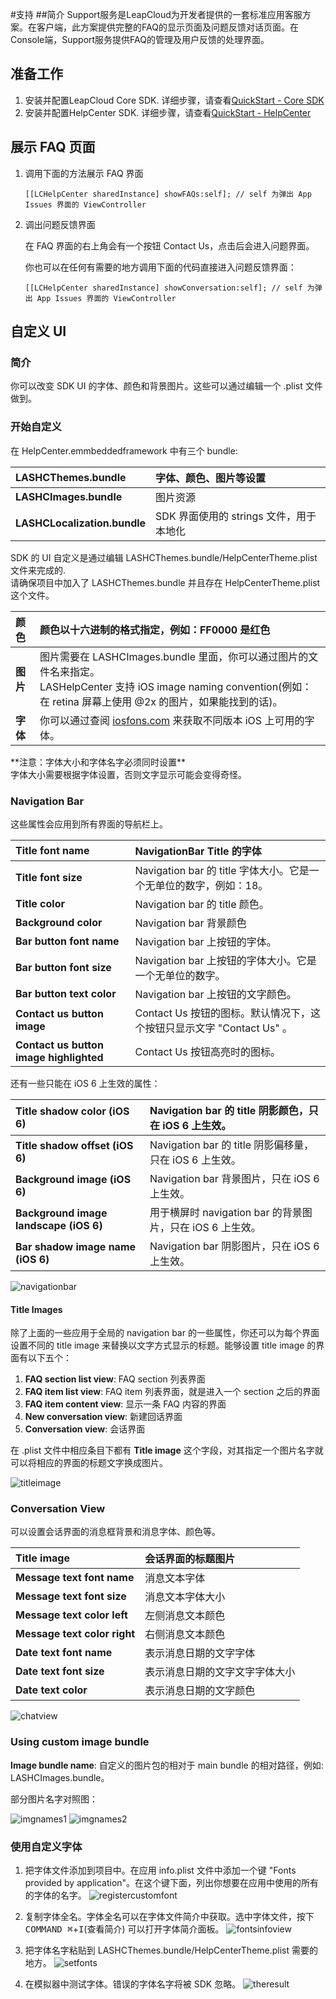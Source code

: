 
#支持
##简介
Support服务是LeapCloud为开发者提供的一套标准应用客服方案。在客户端，此方案提供完整的FAQ的显示页面及问题反馈对话页面。在Console端，Support服务提供FAQ的管理及用户反馈的处理界面。

## 准备工作

1. 安装并配置LeapCloud Core SDK. 详细步骤，请查看[QuickStart - Core SDK](LC_DOCS_LINK_PLACEHOLDER_SDK_QUICKSTART_IOS)
2. 安装并配置HelpCenter SDK. 详细步骤，请查看[QuickStart - HelpCenter](LC_DOCS_LINK_PLACEHOLDER_SDK_QUICKSTART_IOS)

## 展示 FAQ 页面

1. 调用下面的方法展示 FAQ 界面
	
	```
	[[LCHelpCenter sharedInstance] showFAQs:self]; // self 为弹出 App Issues 界面的 ViewController
	```

2. 调出问题反馈界面

	在 FAQ 界面的右上角会有一个按钮 Contact Us，点击后会进入问题界面。
	
	你也可以在任何有需要的地方调用下面的代码直接进入问题反馈界面：

	```
	[[LCHelpCenter sharedInstance] showConversation:self]; // self 为弹出 App Issues 界面的 ViewController
	```

## 自定义 UI

### 简介

你可以改变 SDK UI 的字体、颜色和背景图片。这些可以通过编辑一个 .plist 文件做到。

### 开始自定义

在 HelpCenter.emmbeddedframework 中有三个 bundle: 

**LASHCThemes.bundle**        | 字体、颜色、图片等设置
:-----------------------------|:----------------------------------
**LASHCImages.bundle**        | 图片资源
**LASHCLocalization.bundle**  | SDK 界面使用的 strings 文件，用于本地化

SDK 的 UI 自定义是通过编辑 LASHCThemes.bundle/HelpCenterTheme.plist 文件来完成的. <br>
请确保项目中加入了 LASHCThemes.bundle 并且存在 HelpCenterTheme.plist 这个文件。<br>

**颜色** | 颜色以十六进制的格式指定，例如：FF0000 是红色
:--------|:----------
**图片** | 图片需要在 LASHCImages.bundle 里面，你可以通过图片的文件名来指定。<br> LASHelpCenter 支持 iOS image naming convention(例如：在 retina 屏幕上使用 @2x 的图片，如果能找到的话)。
**字体** | 你可以通过查阅 [iosfons.com](http://iosfonts.com/) 来获取不同版本 iOS 上可用的字体。

[using custom fonts]: #using_custom_fonts

<aside class="notice">
    <span class="icon"></span>
    <span class="text">
        **注意：字体大小和字体名字必须同时设置**<br>
        字体大小需要根据字体设置，否则文字显示可能会变得奇怪。
    </span>
</aside>

### Navigation Bar

这些属性会应用到所有界面的导航栏上。

**Title font name** 					| NavigationBar Title 的字体
:--------------------------------------|:----------------------------------
**Title font size** 					| Navigation bar 的 title 字体大小。它是一个无单位的数字，例如：18。
**Title color**     					| Navigation bar 的 title 颜色。
**Background color**					| Navigation bar 背景颜色
**Bar button font name**				| Navigation bar 上按钮的字体。
**Bar button font size**				| Navigation bar 上按钮的字体大小。它是一个无单位的数字。
**Bar button text color**				| Navigation bar 上按钮的文字颜色。
**Contact us button image**				| Contact Us 按钮的图标。默认情况下，这个按钮只显示文字 "Contact Us" 。
**Contact us button image highlighted**| Contact Us 按钮高亮时的图标。

还有一些只能在 iOS 6 上生效的属性：

**Title shadow color (iOS 6)**			| Navigation bar 的 title 阴影颜色，只在 iOS 6 上生效。
:--------------------------------------|:--------------------------------
**Title shadow offset (iOS 6)**			| Navigation bar 的 title 阴影偏移量，只在 iOS 6 上生效。
**Background image (iOS 6)**			| Navigation bar 背景图片，只在 iOS 6 上生效。
**Background image landscape (iOS 6)** | 用于横屏时 navigation bar 的背景图片，只在 iOS 6 上生效。
**Bar shadow image name (iOS 6)**		| Navigation bar 阴影图片，只在 iOS 6 上生效。

![navigationbar](../../../images/navigationbar.png)

#### Title Images

除了上面的一些应用于全局的 navigation bar 的一些属性，你还可以为每个界面设置不同的 title image 来替换以文字方式显示的标题。能够设置 title image 的界面有以下五个：

1. **FAQ section list view**:      FAQ section 列表界面
2. **FAQ item list view**:         FAQ item 列表界面，就是进入一个 section 之后的界面
3. **FAQ item content view**:      显示一条 FAQ 内容的界面
4. **New conversation view**:      新建回话界面
5. **Conversation view**:          会话界面

在 .plist 文件中相应条目下都有 **Title image** 这个字段，对其指定一个图片名字就可以将相应的界面的标题文字换成图片。

![titleimage](../../../images/titleimage.png)

### Conversation View

可以设置会话界面的消息框背景和消息字体、颜色等。

**Title image**             | 会话界面的标题图片
:---------------------------|:-------------------
**Message text font name**  | 消息文本字体
**Message text font size**  | 消息文本字体大小
**Message text color left** | 左侧消息文本颜色
**Message text color right**| 右侧消息文本颜色
**Date text font name**     | 表示消息日期的文字字体
**Date text font size**     | 表示消息日期的文字文字字体大小
**Date text color**         | 表示消息日期的文字颜色

![chatview](../../../images/chatview.png)

### Using custom image bundle

**Image bundle name**: 自定义的图片包的相对于 main bundle 的相对路径，例如: LASHCImages.bundle。

部分图片名字对照图：

![imgnames1](../../../images/imgnames1.png)
![imgnames2](../../../images/imgnames2.png)

### <span id="using_custom_fonts">使用自定义字体</span>

1. 把字体文件添加到项目中。在应用 info.plist 文件中添加一个键 "Fonts provided by application"。在这个键下面，列出你想要在应用中使用的所有的字体的名字。
    ![registercustomfont](../../../images/registercustomfont.png)

2. 复制字体全名。字体全名可以在字体文件简介中获取。选中字体文件，按下 <kbd>COMMAND ⌘</kbd>+<kbd>I</kbd>(查看简介) 可以打开字体简介面板。
    ![fontsinfoview](../../../images/fontsinfoview.png)

3. 把字体名字粘贴到 LASHCThemes.bundle/HelpCenterTheme.plist 需要的地方。
    ![setfonts](../../../images/setfonts.png)

4. 在模拟器中测试字体。错误的字体名字将被 SDK 忽略。
    ![theresult](../../../images/theresult.png)
